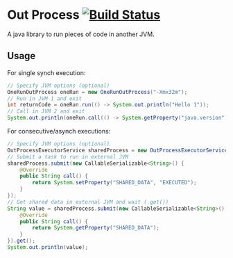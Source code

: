 Out Process [![Build Status](https://travis-ci.org/dyorgio/out-process.svg?branch=master)](https://travis-ci.org/dyorgio/out-process)
===============
A java library to run pieces of code in another JVM.

Usage
-----
For single synch execution:

```java
// Specify JVM options (optional)
OneRunOutProcess oneRun = new OneRunOutProcess("-Xmx32m");
// Run in JVM 1 and exit
int returnCode = oneRun.run(() -> System.out.println("Hello 1"));
// Call in JVM 2 and exit
System.out.println(oneRun.call(() -> System.getProperty("java.version")).getResult());
```

For consecutive/asynch executions:
```java
// Specify JVM options (optional)
OutProcessExecutorService sharedProcess = new OutProcessExecutorService("-Xmx32m");
// Submit a task to run in external JVM
sharedProcess.submit(new CallableSerializable<String>() {
    @Override
    public String call() {
        return System.setProperty("SHARED_DATA", "EXECUTED");
    }
});
// Get shared data in external JVM and wait (.get())
String value = sharedProcess.submit(new CallableSerializable<String>() {
    @Override
    public String call() {
        return System.getProperty("SHARED_DATA");
    }
}).get();
System.out.println(value);
```
